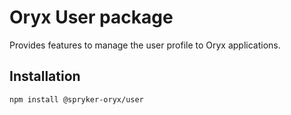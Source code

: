 # Oryx User package

Provides features to manage the user profile to Oryx applications.

## Installation

`npm install @spryker-oryx/user`
